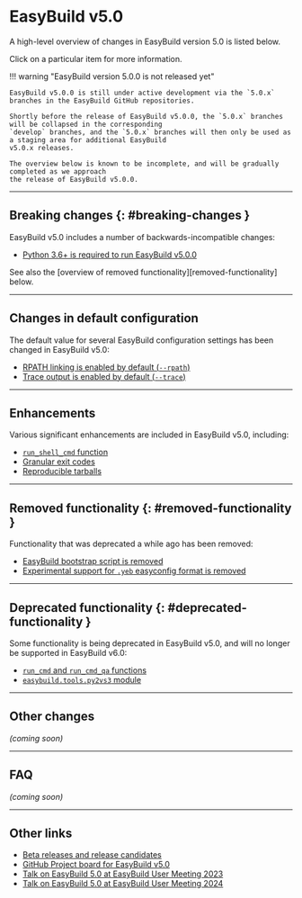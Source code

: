 # EasyBuild v5.0

A high-level overview of changes in EasyBuild version 5.0 is listed below.

Click on a particular item for more information.

!!! warning "EasyBuild version 5.0.0 is not released yet"

    EasyBuild v5.0.0 is still under active development via the `5.0.x` branches in the EasyBuild GitHub repositories.

    Shortly before the release of EasyBuild v5.0.0, the `5.0.x` branches will be collapsed in the corresponding
    `develop` branches, and the `5.0.x` branches will then only be used as a staging area for additional EasyBuild
    v5.0.x releases.

    The overview below is known to be incomplete, and will be gradually completed as we approach
    the release of EasyBuild v5.0.0.

---

## Breaking changes {: #breaking-changes }

EasyBuild v5.0 includes a number of backwards-incompatible changes:

- [Python 3.6+ is required to run EasyBuild v5.0.0](python36-required.md)

See also the [overview of removed functionality][removed-functionality] below.


---

## Changes in default configuration

The default value for several EasyBuild configuration settings has been changed in EasyBuild v5.0:

- [RPATH linking is enabled by default (`--rpath`)](changes-in-default-configuration.md#rpath)
- [Trace output is enabled by default (`--trace`)](changes-in-default-configuration.md#trace)


---

## Enhancements

Various significant enhancements are included in EasyBuild v5.0, including:

- [`run_shell_cmd` function](run_shell_cmd.md)
- [Granular exit codes](enhancements.md#granular_exit_codes)
- [Reproducible tarballs](enhancements.md#reproducible_tarballs)
 

---

## Removed functionality {: #removed-functionality }

Functionality that was deprecated a while ago has been removed:

- [EasyBuild bootstrap script is removed](removed-functionality.md#bootstrap_script) 
- [Experimental support for `.yeb` easyconfig format is removed](removed-functionality.md#yeb)


---

## Deprecated functionality {: #deprecated-functionality }

Some functionality is being deprecated in EasyBuild v5.0, and will no longer be supported in EasyBuild v6.0:

- [`run_cmd` and `run_cmd_qa` functions](deprecated-functionality.md#run_cmd)
- [`easybuild.tools.py2vs3` module](deprecated-functionality.md#py2vs3)


---

## Other changes

*(coming soon)*


---

## FAQ

*(coming soon)*


---

## Other links

- [Beta releases and release candidates](release-candidates.md)
- [GitHub Project board for EasyBuild v5.0](https://github.com/orgs/easybuilders/projects/18)
- [Talk on EasyBuild 5.0 at EasyBuild User Meeting 2023](https://easybuild.io/eum23/#easybuild5)
- [Talk on EasyBuild 5.0 at EasyBuild User Meeting 2024](https://easybuild.io/eum24/#eb5)
